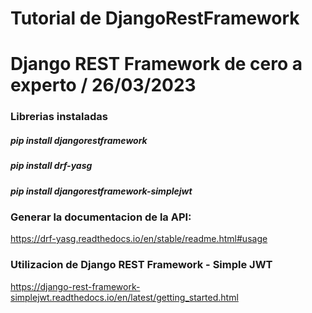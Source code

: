 # Tutorial de DjangoRestFramework
# Django REST Framework de cero a experto / 26/03/2023

### Librerias instaladas
##### pip install djangorestframework
##### pip install drf-yasg
##### pip install djangorestframework-simplejwt


### Generar la documentacion de la API: 
https://drf-yasg.readthedocs.io/en/stable/readme.html#usage

### Utilizacion de Django REST Framework - Simple JWT
https://django-rest-framework-simplejwt.readthedocs.io/en/latest/getting_started.html

